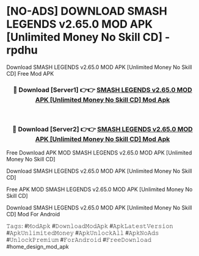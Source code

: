 # [NO-ADS] DOWNLOAD SMASH LEGENDS v2.65.0 MOD APK [Unlimited Money No Skill CD] - rpdhu
Download SMASH LEGENDS v2.65.0 MOD APK [Unlimited Money No Skill CD] Free Mod APK

<div align="center">
<h3>🔴 Download [Server1] 👉👉 <a href="https://apk-comot.site?title=SMASH_LEGENDS_v2.65.0_MOD_APK_[Unlimited_Money_No_Skill_CD]">SMASH LEGENDS v2.65.0 MOD APK [Unlimited Money No Skill CD] Mod Apk</a></h3><br>

<h3>🔴 Download [Server2] 👉👉 <a href="https://apk-comot.site?title=SMASH_LEGENDS_v2.65.0_MOD_APK_[Unlimited_Money_No_Skill_CD]">SMASH LEGENDS v2.65.0 MOD APK [Unlimited Money No Skill CD] Mod Apk</a></h3>
</div>


Free Download APK MOD SMASH LEGENDS v2.65.0 MOD APK [Unlimited Money No Skill CD]

Download SMASH LEGENDS v2.65.0 MOD APK [Unlimited Money No Skill CD] 

Free APK MOD SMASH LEGENDS v2.65.0 MOD APK [Unlimited Money No Skill CD] 

Download SMASH LEGENDS v2.65.0 MOD APK [Unlimited Money No Skill CD] Mod For Android

𝚃𝚊𝚐𝚜: #𝙼𝚘𝚍𝙰𝚙𝚔 #𝙳𝚘𝚠𝚗𝚕𝚘𝚊𝚍𝙼𝚘𝚍𝙰𝚙𝚔 #𝙰𝚙𝚔𝙻𝚊𝚝𝚎𝚜𝚝𝚅𝚎𝚛𝚜𝚒𝚘𝚗 #𝙰𝚙𝚔𝚄𝚗𝚕𝚒𝚖𝚒𝚝𝚎𝚍𝙼𝚘𝚗𝚎𝚢 #𝙰𝚙𝚔𝚄𝚗𝚕𝚘𝚌𝚔𝙰𝚕𝚕 #𝙰𝚙𝚔𝙽𝚘𝙰𝚍𝚜 #𝚄𝚗𝚕𝚘𝚌𝚔𝙿𝚛𝚎𝚖𝚒𝚞𝚖 #𝙵𝚘𝚛𝙰𝚗𝚍𝚛𝚘𝚒𝚍 #𝙵𝚛𝚎𝚎𝙳𝚘𝚠𝚗𝚕𝚘𝚊𝚍 #home_design_mod_apk